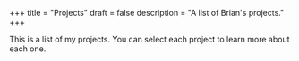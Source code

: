 +++
title = "Projects"
draft = false
description = "A list of Brian's projects."
+++

This is a list of my projects. You can select each project to learn more about each one.
